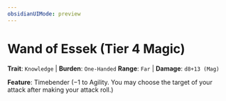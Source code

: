 ```yaml
---
obsidianUIMode: preview
---
```

# Wand of Essek (Tier 4 Magic)

**Trait**: `Knowledge` | **Burden**: `One-Handed`
**Range**: `Far` | **Damage**: `d8+13 (Mag)`

**Feature**: Timebender (−1 to Agility. You may choose the target of your attack after making your attack roll.)
